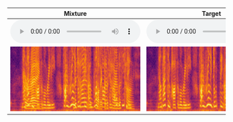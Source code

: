 
| <center>Mixture</center> | <center>Target</center> | <center>Reference</center> |
| :---: | :---: | :---: |
|<audio src="audio/mix.wav" controls preload></audio>|<audio src="audio/target.wav" controls preload></audio>|<audio src="audio/reference.wav" controls preload>|
|<img src="spectrograms/mix.png"/>|<img src="spectrograms/target.png"/>|<img src="spectrograms/reference.png"/>|
